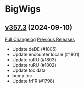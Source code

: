 # BigWigs

## [v357.3](https://github.com/BigWigsMods/BigWigs/tree/v357.3) (2024-09-10)
[Full Changelog](https://github.com/BigWigsMods/BigWigs/compare/v357.2...v357.3) [Previous Releases](https://github.com/BigWigsMods/BigWigs/releases)

- Update deDE (#1805)  
- Update encounter locale (#1801)  
- Update ruRU (#1803)  
- Update ruRU (#1802)  
- Update toc data  
- bump toc  
- Update frFR (#1798)  

